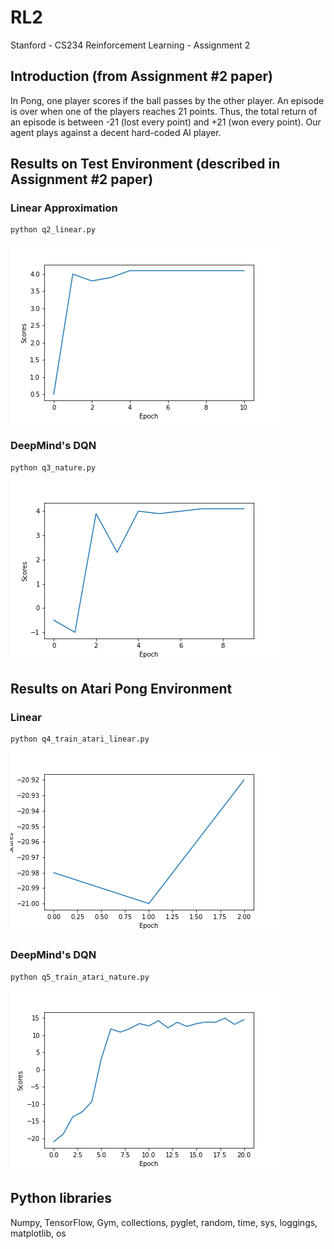 # RL2
Stanford - CS234 Reinforcement Learning - Assignment 2



## Introduction (from Assignment #2 paper)

In Pong, one player scores if the ball passes by the other player. An episode is over when one of the players
reaches 21 points. Thus, the total return of an episode is between -21 (lost every point) and +21 (won every
point). Our agent plays against a decent hard-coded AI player.



## Results on Test Environment (described in Assignment #2 paper)

### Linear Approximation
```
python q2_linear.py
```
![q2](results/q2_linear/scores.png)

### DeepMind's DQN
```
python q3_nature.py
```
![q3](results/q3_nature/scores.png)



## Results on Atari Pong Environment

### Linear
```
python q4_train_atari_linear.py
```
![q4](results/q4_train_atari_linear/scores.png)


### DeepMind's DQN
```
python q5_train_atari_nature.py
```
![q5](results/q5_train_atari_nature/scores.png)



## Python libraries

Numpy, TensorFlow, Gym, collections, pyglet, random, time, sys, loggings, matplotlib, os
